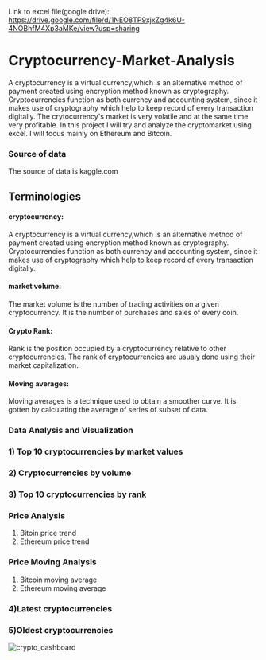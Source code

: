 Link to excel file(google drive): https://drive.google.com/file/d/1NEO8TP9xjxZg4k6U-4NOBhfM4Xp3aMKe/view?usp=sharing
# Cryptocurrency-Market-Analysis
A cryptocurrency is a virtual currency,which is an alternative method of payment created using encryption method known as cryptography. Cryptocurrencies function as both currency and accounting system, since it makes use of cryptography which help to keep record of every transaction digitally. The crytocurrency's market is very volatile and at the same time very profitable. In this project I will try and analyze the cryptomarket using excel.
I will focus mainly on Ethereum and Bitcoin.

### Source of data 
The source of data is kaggle.com
## Terminologies
####  cryptocurrency:
A cryptocurrency is a virtual currency,which is an alternative method of payment created using encryption method known as cryptography. Cryptocurrencies function as both currency and accounting system, since it makes use of cryptography which help to keep record of every transaction digitally.
#### market volume:
The market volume is the number of trading activities on a given cryptocurrency. It is the number of purchases and sales of every coin.
#### Crypto Rank:
Rank is the position occupied by a cryptocurrency relative to other cryptocurrencies. The rank of cryptocurrencies are usualy done using their market capitalization.
#### Moving averages:
Moving averages is a technique used to obtain a smoother curve. It is gotten by calculating the average of series of subset of data.

### Data Analysis and Visualization

### 1) Top 10 cryptocurrencies by market values
### 2) Cryptocurrencies by volume
### 3) Top 10 cryptocurrencies by rank
### Price Analysis
1) Bitoin price trend
2) Ethereum price trend
### Price Moving  Analysis
1) Bitcoin moving average
2) Ethereum moving average
 
### 4)Latest cryptocurrencies

### 5)Oldest cryptocurrencies

![crypto_dashboard](https://user-images.githubusercontent.com/72034856/184947036-885317c0-33e3-4e8d-8128-af9bc1467ffd.PNG)


